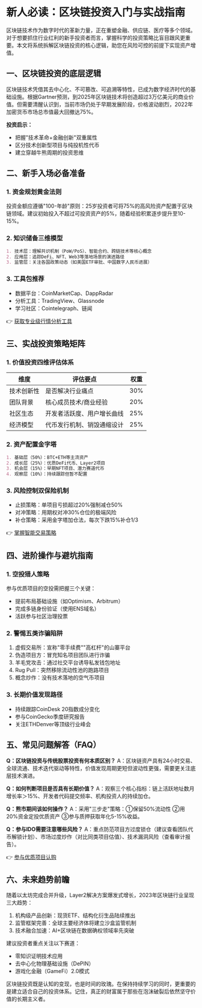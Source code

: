 # 新人必读：区块链投资入门与实战指南

区块链技术作为数字时代的革新力量，正在重塑金融、供应链、医疗等多个领域。对于想要抓住行业红利的新手投资者而言，掌握科学的投资策略比盲目跟风更重要。本文将系统拆解区块链投资的核心逻辑，助您在风险可控的前提下实现资产增值。

## 一、区块链投资的底层逻辑

区块链技术凭借其去中心化、不可篡改、可追溯等特性，已成为数字经济时代的基础设施。根据Gartner预测，到2025年区块链技术将创造超过3万亿美元的商业价值。但需要清醒认识到，当前市场仍处于早期发展阶段，价格波动剧烈，2022年加密货币市场总市值最大回撤达75%。

**投资启示：**
- 把握"技术革命+金融创新"双重属性
- 区分技术创新型项目与纯投机性代币
- 建立穿越牛熊周期的投资思维

## 二、新手入场必备准备

### 1. 资金规划黄金法则
投资金额应遵循"100-年龄"原则：25岁投资者可将75%的高风险资产配置于区块链领域。建议初始投入不超过可投资资产的5%，随着经验积累逐步提升至10-15%。

### 2. 知识储备三维模型
```markdown
1. 技术层：理解共识机制（PoW/PoS）、智能合约、跨链技术等核心概念
2. 应用层：追踪DeFi、NFT、Web3等落地场景的演进路径
3. 监管层：关注各国政策动态（如美国ETF审批、中国数字人民币进展）
```

### 3. 工具包推荐
- 数据平台：CoinMarketCap、DappRadar
- 分析工具：TradingView、Glassnode
- 学习社区：Cointelegraph、链闻

👉 [获取专业级行情分析工具](https://bit.ly/okx_welcome)

## 三、实战投资策略矩阵

### 1. 价值投资四维评估体系
| 维度        | 评估要点                     | 权重 |
|-------------|------------------------------|------|
| 技术创新性  | 是否解决行业痛点               | 30%  |
| 团队背景    | 核心成员技术/商业经验          | 20%  |
| 社区生态    | 开发者活跃度、用户增长曲线     | 25%  |
| 经济模型    | 代币发行机制、销毁通缩设计     | 25%  |

### 2. 资产配置金字塔
```markdown
1. 基础层（50%）：BTC+ETH等主流资产
2. 成长层（25%）：优质DeFi代币、Layer2项目
3. 机会层（15%）：早期NFT项目、潜力赛道代币
4. 观察层（10%）：持续跟踪但暂不配置
```

### 3. 风险控制双保险机制
- 止损策略：单项目亏损超过20%强制减仓50%
- 对冲策略：用期权对冲30%仓位的极端风险
- 补仓策略：采用金字塔加仓法，每次下跌15%补仓1/3

👉 [掌握智能交易策略](https://bit.ly/okx_welcome)

## 四、进阶操作与避坑指南

### 1. 空投猎人策略
参与优质项目的空投需把握三个关键：
- 提前布局基础设施（如Optimism、Arbitrum）
- 完成多链身份验证（使用ENS域名）
- 活跃参与社区治理投票

### 2. 警惕五类诈骗陷阱
1. 虚假交易所：宣称"零手续费""高杠杆"的山寨平台
2. 伪造项目方：冒充知名项目团队进行诈骗
3. 羊毛党攻击：通过社交平台诱导私发钱包地址
4. Rug Pull：突然移除流动性池的跑路项目
5. 概念炒作：没有技术落地的空气币项目

### 3. 长期价值发现路径
- 持续跟踪CoinDesk 20指数成分变化
- 参与CoinGecko季度研究报告
- 关注ETHDenver等顶级行业峰会

## 五、常见问题解答（FAQ）

**Q：区块链投资与传统股票投资有何本质区别？**
A：区块链资产具有24小时交易、全球流通、技术迭代驱动等特性，价值发现周期更短但波动性更强，需要更关注底层技术演进。

**Q：如何判断项目是否具有长期价值？**
A：观察三个核心指标：链上活跃地址数月增长率＞15%、开发者代码提交频率、机构投资人的持续加仓。

**Q：熊市期间该如何操作？**
A：采用"三步走"策略：①保留50%流动性 ②用20%资金定投优质资产 ③参与质押获取年化5-15%收益。

**Q：参与IDO需要注意哪些风险？**
A：重点防范项目方过度锁仓（建议查看团队代币解锁计划）、市场过度炒作（对比同类项目估值）、技术漏洞风险（查看审计报告）。

👉 [参与优质项目认购](https://bit.ly/okx_welcome)

## 六、未来趋势前瞻

随着以太坊完成合并升级，Layer2解决方案爆发式增长，2023年区块链行业呈现三大趋势：
1. 机构级产品创新：现货ETF、结构化衍生品陆续推出
2. 监管框架完善：全球主要经济体将建立沙盒监管机制
3. 技术融合加速：AI+区块链在数据确权领域率先突破

建议投资者重点关注以下赛道：
- 零知识证明技术应用
- 去中心化物理基础设施（DePIN）
- 游戏化金融（GameFi）2.0模式

区块链投资既是认知的变现，也是时间的玫瑰。在保持持续学习的同时，更重要的是建立适合自己的投资体系。记住，真正的财富属于那些在泡沫破裂后依然坚守价值的长期主义者。